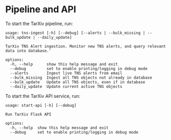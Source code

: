 # Pipeline and API

To start the TarXiv pipeline, run: 
```commandline
usage: tns-ingest [-h] [--debug] [--alerts | --bulk_missing | --bulk_update | --daily_update]

TarXiv TNS Alert ingestion. Monitor new TNS alerts, and query relevant data into database.'

options:
  -h, --help      show this help message and exit
  --debug         set to enable printing/logging in debug mode
  --alerts        Ingest live TNS alerts from email
  --bulk_missing  Ingest all TNS objects not already in database
  --bulk_update   Update all TNS objects, even if in database
  --daily_update  Update current active TNS objects
```

To start the TarXiv API service, run:
```commandline
usage: start-api [-h] [--debug]

Run TarXiv Flask API

options:
  -h, --help  show this help message and exit
  --debug     set to enable printing/logging in debug mode

```